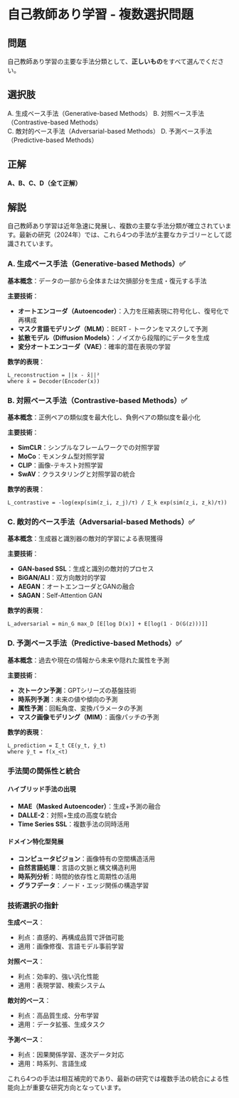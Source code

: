 # 自己教師あり学習 - 複数選択問題

## 問題
自己教師あり学習の主要な手法分類として、**正しいもの**をすべて選んでください。

## 選択肢
A. 生成ベース手法（Generative-based Methods）
B. 対照ベース手法（Contrastive-based Methods）  
C. 敵対的ベース手法（Adversarial-based Methods）
D. 予測ベース手法（Predictive-based Methods）

## 正解
**A、B、C、D（全て正解）**

## 解説

自己教師あり学習は近年急速に発展し、複数の主要な手法分類が確立されています。最新の研究（2024年）では、これら4つの手法が主要なカテゴリーとして認識されています。

### A. 生成ベース手法（Generative-based Methods）✅

**基本概念**：データの一部から全体または欠損部分を生成・復元する手法

**主要技術**：
- **オートエンコーダ（Autoencoder）**：入力を圧縮表現に符号化し、復号化で再構成
- **マスク言語モデリング（MLM）**：BERT - トークンをマスクして予測
- **拡散モデル（Diffusion Models）**：ノイズから段階的にデータを生成
- **変分オートエンコーダ（VAE）**：確率的潜在表現の学習

**数学的表現**：
```
L_reconstruction = ||x - x̂||²
where x̂ = Decoder(Encoder(x))
```

### B. 対照ベース手法（Contrastive-based Methods）✅

**基本概念**：正例ペアの類似度を最大化し、負例ペアの類似度を最小化

**主要技術**：
- **SimCLR**：シンプルなフレームワークでの対照学習
- **MoCo**：モメンタム型対照学習
- **CLIP**：画像-テキスト対照学習
- **SwAV**：クラスタリングと対照学習の統合

**数学的表現**：
```
L_contrastive = -log(exp(sim(z_i, z_j)/τ) / Σ_k exp(sim(z_i, z_k)/τ))
```

### C. 敵対的ベース手法（Adversarial-based Methods）✅

**基本概念**：生成器と識別器の敵対的学習による表現獲得

**主要技術**：
- **GAN-based SSL**：生成と識別の敵対的プロセス
- **BiGAN/ALI**：双方向敵対的学習
- **AEGAN**：オートエンコーダとGANの融合
- **SAGAN**：Self-Attention GAN

**数学的表現**：
```
L_adversarial = min_G max_D [E[log D(x)] + E[log(1 - D(G(z)))]]
```

### D. 予測ベース手法（Predictive-based Methods）✅

**基本概念**：過去や現在の情報から未来や隠れた属性を予測

**主要技術**：
- **次トークン予測**：GPTシリーズの基盤技術
- **時系列予測**：未来の値や傾向の予測
- **属性予測**：回転角度、変換パラメータの予測
- **マスク画像モデリング（MIM）**：画像パッチの予測

**数学的表現**：
```
L_prediction = Σ_t CE(y_t, ŷ_t)
where ŷ_t = f(x_<t)
```

### 手法間の関係性と統合

#### **ハイブリッド手法の出現**
- **MAE（Masked Autoencoder）**：生成+予測の融合
- **DALLE-2**：対照+生成の高度な統合
- **Time Series SSL**：複数手法の同時活用

#### **ドメイン特化型発展**
- **コンピュータビジョン**：画像特有の空間構造活用
- **自然言語処理**：言語の文脈と構文構造利用
- **時系列分析**：時間的依存性と周期性の活用
- **グラフデータ**：ノード・エッジ関係の構造学習

### 技術選択の指針

**生成ベース**：
- 利点：直感的、再構成品質で評価可能
- 適用：画像修復、言語モデル事前学習

**対照ベース**：
- 利点：効率的、強い汎化性能
- 適用：表現学習、検索システム

**敵対的ベース**：
- 利点：高品質生成、分布学習
- 適用：データ拡張、生成タスク

**予測ベース**：
- 利点：因果関係学習、逐次データ対応
- 適用：時系列、言語生成

これら4つの手法は相互補完的であり、最新の研究では複数手法の統合による性能向上が重要な研究方向となっています。 